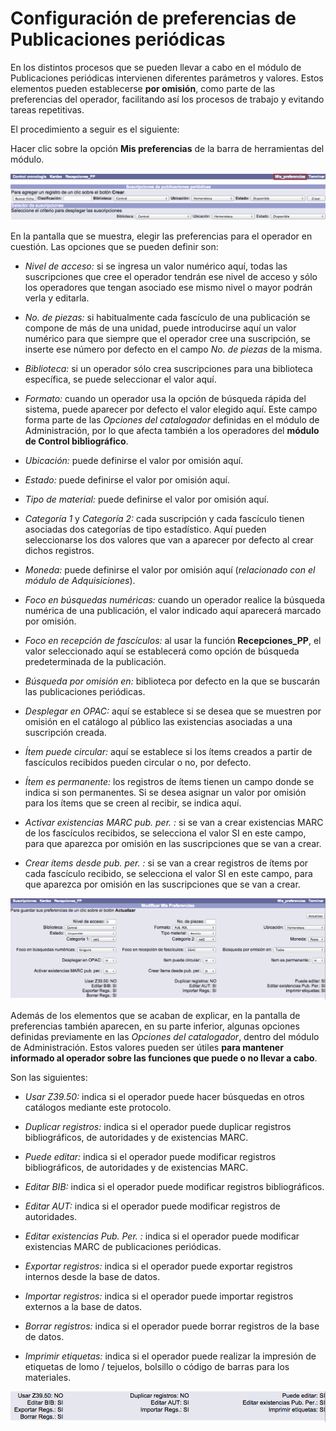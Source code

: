 # Configuración de preferencias de Publicaciones periódicas

En los distintos procesos que se pueden llevar a cabo en el módulo de Publicaciones periódicas intervienen diferentes parámetros y valores. Estos elementos pueden establecerse **por omisión**, como parte de las preferencias del operador, facilitando así los procesos de trabajo y evitando tareas repetitivas.

El procedimiento a seguir es el siguiente:

Hacer clic sobre la opción **Mis preferencias** de la barra de herramientas del módulo.

![](Preferencias_modulo.png)

En la pantalla que se muestra, elegir las preferencias para el operador en cuestión. Las opciones que se pueden definir son:

- *Nivel de acceso:* si se ingresa un valor numérico aquí, todas las suscripciones que cree el operador tendrán ese nivel de acceso y sólo los operadores que tengan asociado ese mismo nivel o mayor podrán verla y editarla.

- *No. de piezas:* si habitualmente cada fascículo de una publicación se compone de más de una unidad, puede introducirse aquí un valor numérico para que siempre que el operador cree una suscripción, se inserte ese número por defecto en el campo _No. de piezas_ de la misma.

- *Biblioteca:* si un operador sólo crea suscripciones para una biblioteca específica, se puede seleccionar el valor aquí.

- *Formato:* cuando un operador usa la opción de búsqueda rápida del sistema, puede aparecer por defecto el valor elegido aquí. Este campo forma parte de las _Opciones del catalogador_ definidas en el módulo de Administración, por lo que afecta también a los operadores del **módulo de Control bibliográfico**.

- *Ubicación:* puede definirse el valor por omisión aquí.

- *Estado:* puede definirse el valor por omisión aquí.

- *Tipo de material:* puede definirse el valor por omisión aquí.

- *Categoría 1* y *Categoría 2:* cada suscripción y cada fascículo tienen asociadas dos categorías de tipo estadístico. Aquí pueden seleccionarse los dos valores que van a aparecer por defecto al crear dichos registros.

- *Moneda:* puede definirse el valor por omisión aquí (_relacionado con el módulo de Adquisiciones_).

- *Foco en búsquedas numéricas:* cuando un operador realice la búsqueda numérica de una publicación, el valor indicado aquí aparecerá marcado por omisión.

- *Foco en recepción de fascículos:* al usar la función **Recepciones\_PP**, el valor seleccionado aquí se establecerá como opción de búsqueda predeterminada de la publicación.

- *Búsqueda por omisión en:* biblioteca por defecto en la que se buscarán las publicaciones periódicas.

- *Desplegar en OPAC:* aquí se establece si se desea que se muestren por omisión en el catálogo al público las existencias asociadas a una suscripción creada.

- *Ítem puede circular:* aquí se establece si los ítems creados a partir de fascículos recibidos pueden circular o no, por defecto.

- *Ítem es permanente:* los registros de ítems tienen un campo donde se indica si son permanentes. Si se desea asignar un valor por omisión para los ítems que se creen al recibir, se indica aquí.

- *Activar existencias MARC pub. per. :* si se van a crear existencias MARC de los fascículos recibidos, se selecciona el valor SI en este campo, para que aparezca por omisión en las suscripciones que se van a crear.

- *Crear ítems desde pub. per. :* si se van a crear registros de ítems por cada fascículo recibido, se selecciona el valor SI en este campo, para que aparezca por omisión en las suscripciones que se van a crear.

![](Preferencias_modulo2.png)

Además de los elementos que se acaban de explicar, en la pantalla de preferencias también aparecen, en su parte inferior, algunas opciones definidas previamente en las _Opciones del catalogador_, dentro del módulo de Administración. Estos valores pueden ser útiles **para mantener informado al operador sobre las funciones que puede o no llevar a cabo**.

Son las siguientes:

- *Usar Z39.50:* indica si el operador puede hacer búsquedas en otros catálogos mediante este protocolo.

- *Duplicar registros:* indica si el operador puede duplicar registros bibliográficos, de autoridades y de existencias MARC.

- *Puede editar:* indica si el operador puede modificar registros bibliográficos, de autoridades y de existencias MARC.

- *Editar BIB:* indica si el operador puede modificar registros bibliográficos.

- *Editar AUT:* indica si el operador puede modificar registros de autoridades.

- *Editar existencias Pub. Per. :* indica si el operador puede modificar existencias MARC de publicaciones periódicas.

- *Exportar registros:* indica si el operador puede exportar registros internos desde la base de datos.

- *Importar registros:* indica si el operador puede importar registros externos a la base de datos.

- *Borrar registros:* indica si el operador puede borrar registros de la base de datos.

- *Imprimir etiquetas:* indica si el operador puede realizar la impresión de etiquetas de lomo / tejuelos, bolsillo o código de barras para los materiales.

![](Preferencias_modulo3.png)

